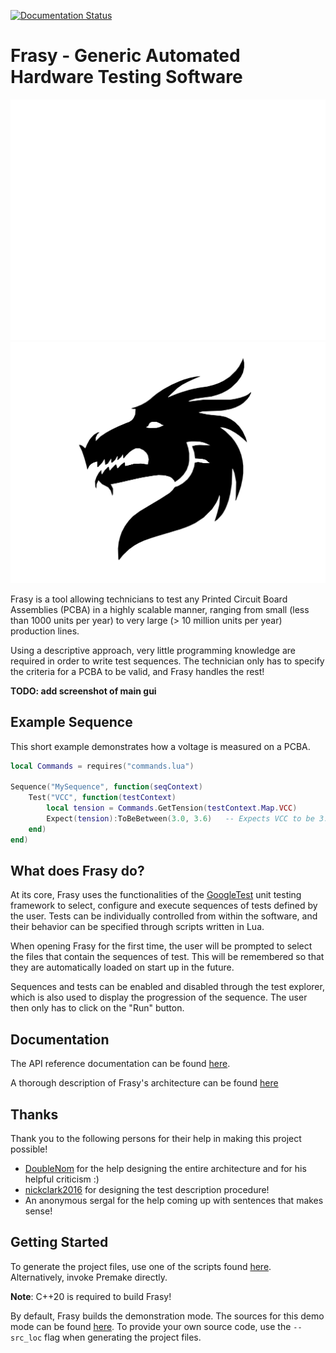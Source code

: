 [![Documentation Status](https://readthedocs.org/projects/frasy/badge/?version=latest)](https://frasy.readthedocs.io/en/latest/?badge=latest)

# Frasy - Generic Automated Hardware Testing Software

![logo](doc/assets/img/frasy_logo_light.svg#gh-dark-mode-only)
![logo](doc/assets/img/frasy_logo.svg#gh-light-mode-only)

Frasy is a tool allowing technicians to test any Printed Circuit Board Assemblies (PCBA) in a highly scalable manner, ranging from small (less than 1000 units per year) to very large (> 10 million units per year) production lines.

Using a descriptive approach, very little programming knowledge are required in order to write test sequences. The technician only has to specify the criteria for a PCBA to be valid, and Frasy handles the rest!

**TODO: add screenshot of main gui**

## Example Sequence
This short example demonstrates how a voltage is measured on a PCBA.
```lua
local Commands = requires("commands.lua")

Sequence("MySequence", function(seqContext)
    Test("VCC", function(testContext)
        local tension = Commands.GetTension(testContext.Map.VCC)
        Expect(tension):ToBeBetween(3.0, 3.6)   -- Expects VCC to be 3.3V +/- 300mV.
    end)
end)
```

## What does Frasy do?
At its core, Frasy uses the functionalities of the [GoogleTest](https://github.com/google/googletest) unit testing framework to select, configure and execute sequences of tests defined by the user.
Tests can be individually controlled from within the software, and their behavior can be specified through scripts written in Lua.

When opening Frasy for the first time, the user will be prompted to select the files that contain the sequences of test. This will be remembered so that they are automatically loaded on start up in the future.

Sequences and tests can be enabled and disabled through the test explorer, which is also used to display the progression of the sequence. The user then only has to click on the "Run" button.

## Documentation
The API reference documentation can be found [here](doc/API/).

A thorough description of Frasy's architecture can be found [here](doc/architecture/)

## Thanks
Thank you to the following persons for their help in making this project possible!

- [DoubleNom](https://gitlab.com/DoubleNom) for the help designing the entire architecture and for his helpful criticism :)
- [nickclark2016](https://github.com/nickclark2016) for designing the test description procedure!
- An anonymous sergal for the help coming up with sentences that makes sense!

## Getting Started
To generate the project files, use one of the scripts found [here](scripts/Windows/).
Alternatively, invoke Premake directly. 

**Note**: C++20 is required to build Frasy!

By default, Frasy builds the demonstration mode. The sources for this demo mode can be found [here](Frasy/src/demo_mode).
To provide your own source code, use the `--src_loc` flag when generating the project files.
